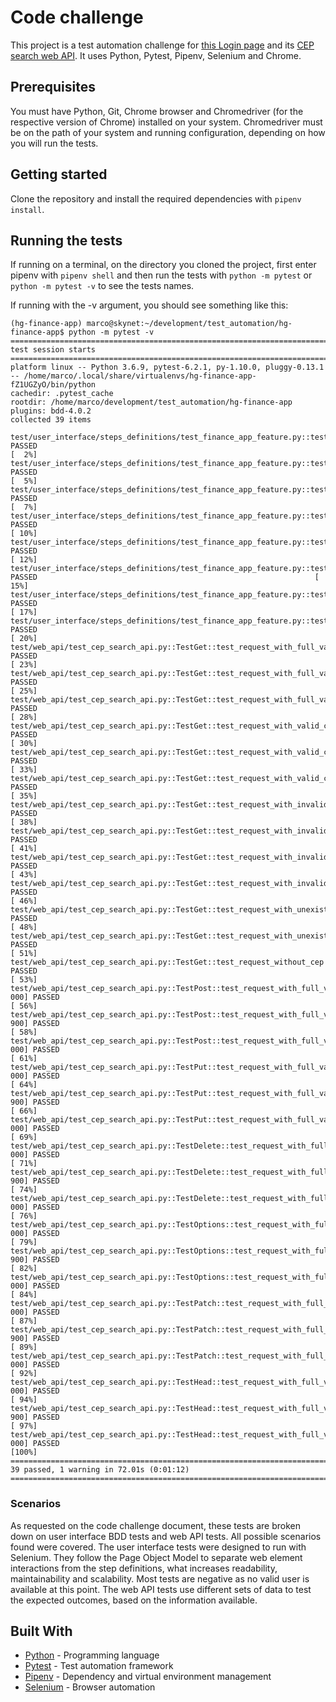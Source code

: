 # Code challenge
This project is a test automation challenge for [this Login page](https://financeiro.hostgator.com.br)  and its [CEP search web API](https://financeiro.hostgator.com.br/api/v3/checkout/cep/{CEP}). It uses Python, Pytest, Pipenv, Selenium and Chrome.

## Prerequisites
You must have Python, Git, Chrome browser and Chromedriver (for the respective version of Chrome)
installed on your system. Chromedriver must be on the path of your system and running configuration, 
depending on how you will run the tests.

## Getting started
Clone the repository and install the required dependencies with `pipenv install`.

## Running the tests
If running on a terminal, on the directory you cloned the project, first enter pipenv with `pipenv shell` 
and then run the tests with `python -m pytest` or `python -m pytest -v` to see the tests names.

If running with the -v argument, you should see something like this:

```
(hg-finance-app) marco@skynet:~/development/test_automation/hg-finance-app$ python -m pytest -v
============================================================================================== test session starts ===============================================================================================
platform linux -- Python 3.6.9, pytest-6.2.1, py-1.10.0, pluggy-0.13.1 -- /home/marco/.local/share/virtualenvs/hg-finance-app-fZ1UGZyO/bin/python
cachedir: .pytest_cache
rootdir: /home/marco/development/test_automation/hg-finance-app
plugins: bdd-4.0.2
collected 39 items                                                                                                                                                                                               

test/user_interface/steps_definitions/test_finance_app_feature.py::test_blank_email_and_blank_password PASSED                                                                                              [  2%]
test/user_interface/steps_definitions/test_finance_app_feature.py::test_valid_password_but_email_address_does_not_have__symbol PASSED                                                                      [  5%]
test/user_interface/steps_definitions/test_finance_app_feature.py::test_valid_password_but_email_address_is_blank_after__symbol PASSED                                                                     [  7%]
test/user_interface/steps_definitions/test_finance_app_feature.py::test_valid_email_but_password_is_not_typed PASSED                                                                                       [ 10%]
test/user_interface/steps_definitions/test_finance_app_feature.py::test_valid_email_but_password_is_invalid PASSED                                                                                         [ 12%]
test/user_interface/steps_definitions/test_finance_app_feature.py::test_valid_email_and_password_but_recaptcha_image_is_not_clicked_on PASSED                                                              [ 15%]
test/user_interface/steps_definitions/test_finance_app_feature.py::test_clicking_on_esqueceu_sua_senha_link PASSED                                                                                         [ 17%]
test/user_interface/steps_definitions/test_finance_app_feature.py::test_clicking_on_base_de_conhecimento_link PASSED                                                                                       [ 20%]
test/web_api/test_cep_search_api.py::TestGet::test_request_with_full_valid_cep[_test_data0] PASSED                                                                                                         [ 23%]
test/web_api/test_cep_search_api.py::TestGet::test_request_with_full_valid_cep[_test_data1] PASSED                                                                                                         [ 25%]
test/web_api/test_cep_search_api.py::TestGet::test_request_with_full_valid_cep[_test_data2] PASSED                                                                                                         [ 28%]
test/web_api/test_cep_search_api.py::TestGet::test_request_with_valid_cep_without_hyphen[_test_data0] PASSED                                                                                               [ 30%]
test/web_api/test_cep_search_api.py::TestGet::test_request_with_valid_cep_without_hyphen[_test_data1] PASSED                                                                                               [ 33%]
test/web_api/test_cep_search_api.py::TestGet::test_request_with_valid_cep_without_hyphen[_test_data2] PASSED                                                                                               [ 35%]
test/web_api/test_cep_search_api.py::TestGet::test_request_with_invalid_cep[_test_data0] PASSED                                                                                                            [ 38%]
test/web_api/test_cep_search_api.py::TestGet::test_request_with_invalid_cep[_test_data1] PASSED                                                                                                            [ 41%]
test/web_api/test_cep_search_api.py::TestGet::test_request_with_invalid_cep[_test_data2] PASSED                                                                                                            [ 43%]
test/web_api/test_cep_search_api.py::TestGet::test_request_with_invalid_cep[_test_data3] PASSED                                                                                                            [ 46%]
test/web_api/test_cep_search_api.py::TestGet::test_request_with_unexisting_cep[_test_data0] PASSED                                                                                                         [ 48%]
test/web_api/test_cep_search_api.py::TestGet::test_request_with_unexisting_cep[_test_data1] PASSED                                                                                                         [ 51%]
test/web_api/test_cep_search_api.py::TestGet::test_request_without_cep PASSED                                                                                                                              [ 53%]
test/web_api/test_cep_search_api.py::TestPost::test_request_with_full_valid_cep[88036-000] PASSED                                                                                                          [ 56%]
test/web_api/test_cep_search_api.py::TestPost::test_request_with_full_valid_cep[70165-900] PASSED                                                                                                          [ 58%]
test/web_api/test_cep_search_api.py::TestPost::test_request_with_full_valid_cep[68980-000] PASSED                                                                                                          [ 61%]
test/web_api/test_cep_search_api.py::TestPut::test_request_with_full_valid_cep[88036-000] PASSED                                                                                                           [ 64%]
test/web_api/test_cep_search_api.py::TestPut::test_request_with_full_valid_cep[70165-900] PASSED                                                                                                           [ 66%]
test/web_api/test_cep_search_api.py::TestPut::test_request_with_full_valid_cep[68980-000] PASSED                                                                                                           [ 69%]
test/web_api/test_cep_search_api.py::TestDelete::test_request_with_full_valid_cep[88036-000] PASSED                                                                                                        [ 71%]
test/web_api/test_cep_search_api.py::TestDelete::test_request_with_full_valid_cep[70165-900] PASSED                                                                                                        [ 74%]
test/web_api/test_cep_search_api.py::TestDelete::test_request_with_full_valid_cep[68980-000] PASSED                                                                                                        [ 76%]
test/web_api/test_cep_search_api.py::TestOptions::test_request_with_full_valid_cep[88036-000] PASSED                                                                                                       [ 79%]
test/web_api/test_cep_search_api.py::TestOptions::test_request_with_full_valid_cep[70165-900] PASSED                                                                                                       [ 82%]
test/web_api/test_cep_search_api.py::TestOptions::test_request_with_full_valid_cep[68980-000] PASSED                                                                                                       [ 84%]
test/web_api/test_cep_search_api.py::TestPatch::test_request_with_full_valid_cep[88036-000] PASSED                                                                                                         [ 87%]
test/web_api/test_cep_search_api.py::TestPatch::test_request_with_full_valid_cep[70165-900] PASSED                                                                                                         [ 89%]
test/web_api/test_cep_search_api.py::TestPatch::test_request_with_full_valid_cep[68980-000] PASSED                                                                                                         [ 92%]
test/web_api/test_cep_search_api.py::TestHead::test_request_with_full_valid_cep[88036-000] PASSED                                                                                                          [ 94%]
test/web_api/test_cep_search_api.py::TestHead::test_request_with_full_valid_cep[70165-900] PASSED                                                                                                          [ 97%]
test/web_api/test_cep_search_api.py::TestHead::test_request_with_full_valid_cep[68980-000] PASSED                                                                                                          [100%]
==================================================================================== 39 passed, 1 warning in 72.01s (0:01:12) ====================================================================================
```
### Scenarios
As requested on the code challenge document, these tests are broken down on user interface BDD tests and web API tests.
All possible scenarios found were covered. The user interface tests were designed to run with Selenium. 
They follow the Page Object Model to separate web element interactions
from the step definitions, what increases readability, maintainability and scalability. Most tests are negative as no 
valid user is available at this point. The web API tests use different sets of data to test the expected outcomes, based
on the information available.

## Built With

* [Python](https://www.python.org/) - Programming language
* [Pytest](https://docs.pytest.org/) - Test automation framework
* [Pipenv](https://pypi.org/project/pipenv/) - Dependency and virtual environment management
* [Selenium](https://www.selenium.dev/) - Browser automation
